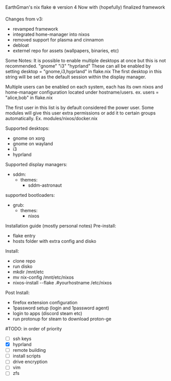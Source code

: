 EarthGman's nix flake ❄️ version 4
Now with (hopefully) finalized framework

Changes from v3:
- revamped framework
- integrated home-manager into nixos
- removed support for plasma and cinnamon
- debloat
- externel repo for assets (wallpapers, binaries, etc)

Some Notes:
It is possible to enable multiple desktops at once but this is not recommended.
"gnome"
"i3"
"hyprland"
These can all be enabled by setting desktop = "gnome,i3,hyprland" in flake.nix
The first desktop in this string will be set as the default session within the display manager.

Multiple users can be enabled on each system, each has its own nixos and home-manager configuration located under 
hostname/users.
ex. users = "alice,bob" in flake.nix

The first user in this list is by default considered the power user.
Some modules will give this user extra permissions or add it to certain groups automatically.
Ex. modules/nixos/docker.nix 

Supported desktops:
- gnome on xorg
- gnome on wayland
- i3
- hyprland

Supported display managers:
- sddm:
  - themes:
    - sddm-astronaut

supported bootloaders:
- grub:
  - themes:
    - nixos

Installation guide (mostly personal notes)
Pre-install:
- flake entry
- hosts folder with extra config and disko

Install:
- clone repo
- run disko
- mkdir /mnt/etc
- mv nix-config /mnt/etc/nixos
- nixos-install --flake .#yourhostname /etc/nixos

Post Install:
- firefox extension configuration
- 1password setup (login and 1password agent)
- login to apps (discord steam etc)
- run protonup for steam to download proton-ge

#TODO: in order of priority
- [ ] ssh keys
- [x] hyprland
- [ ] remote building
- [ ] install scripts
- [ ] drive encryption
- [ ] vim
- [ ] zfs